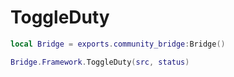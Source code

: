 # ToggleDuty

```lua
local Bridge = exports.community_bridge:Bridge()

Bridge.Framework.ToggleDuty(src, status)
```
